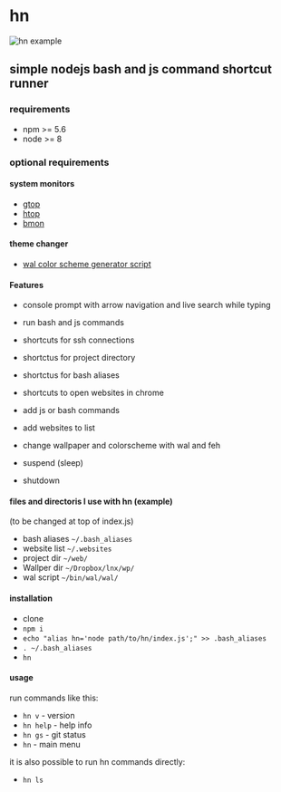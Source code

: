 # hn
![hn example](https://i.imgur.com/PnfvYRj.png "hn example screen")

## simple nodejs bash and js command shortcut runner

### requirements
* npm >= 5.6
* node >= 8

### optional requirements
#### system monitors
* [gtop](https://github.com/aksakalli/gtop)
* [htop](https://github.com/hishamhm/htop)
* [bmon](https://github.com/tgraf/bmon)

#### theme changer
* [wal color scheme generator script](https://github.com/dylanaraps/wal)

#### Features

* console prompt with arrow navigation and live search while typing

* run bash and js commands
* shortcuts for ssh connections
* shortctus for project directory
* shortctus for bash aliases
* shortcuts to open websites in chrome
* add js or bash commands
* add websites to list
* change wallpaper and colorscheme with wal and feh
* suspend (sleep)
* shutdown

#### files and directoris I use with hn (example)

(to be changed at top of index.js)

* bash aliases `~/.bash_aliases`
* website list `~/.websites`
* project dir `~/web/`
* Wallper dir `~/Dropbox/lnx/wp/`
* wal script `~/bin/wal/wal/`

#### installation

* clone
* `npm i`
* `echo "alias hn='node path/to/hn/index.js';" >> .bash_aliases`
* `. ~/.bash_aliases`
* `hn`

#### usage

run commands like this:

* `hn v`    -   version
* `hn help` -   help info
* `hn gs`   -   git status
* `hn`      -   main menu

it is also possible to run hn commands directly:

* `hn ls`
